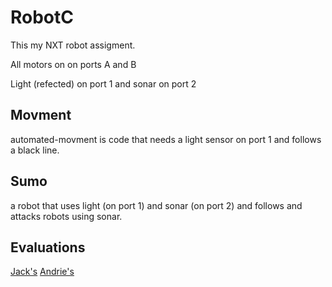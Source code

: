 # RobotC
This my NXT robot assigment.

All motors on on ports A and B

Light (refected) on port 1 and sonar on port 2
## Movment
automated-movment is code that needs a light sensor on port 1 and follows a black line.
## Sumo
a robot that uses light (on port 1) and sonar (on port 2) and follows and attacks robots using sonar.


## Evaluations
[Jack's](https://github.com/GitOffMyLAN/RobotC/blob/master/jack's%20evaluation.md)
[Andrie's](https://github.com/GitOffMyLAN/RobotC/blob/master/andries%20evaluation.md)
